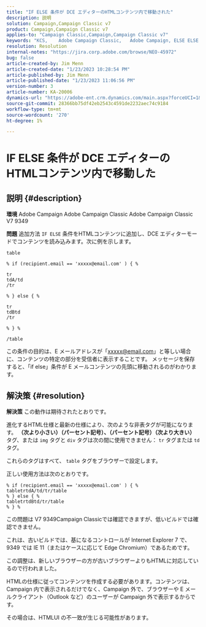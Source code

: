 ```yaml
---
title: "IF ELSE 条件が DCE エディターのHTMLコンテンツ内で移動された"
description: 説明
solution: Campaign,Campaign Classic v7
product: Campaign,Campaign Classic v7
applies-to: "Campaign Classic,Campaign,Campaign Classic v7"
keywords: "KCS, ​ ​ ​ Adobe Campaign Classic,   Adobe Campaign, ELSE ELSE , IF ELSE EDITOR, DCE editor, troubleshooting, V7 9349"
resolution: Resolution
internal-notes: "https://jira.corp.adobe.com/browse/NEO-45972"
bug: false
article-created-by: Jim Menn
article-created-date: "1/23/2023 10:28:54 PM"
article-published-by: Jim Menn
article-published-date: "1/23/2023 11:06:56 PM"
version-number: 3
article-number: KA-20006
dynamics-url: "https://adobe-ent.crm.dynamics.com/main.aspx?forceUCI=1&pagetype=entityrecord&etn=knowledgearticle&id=f0c0c54b-6d9b-ed11-aad1-6045bd006e5a"
source-git-commit: 28366bb75df42eb2543c4591de2232aec74c9184
workflow-type: tm+mt
source-wordcount: '270'
ht-degree: 1%

---
```


# IF ELSE 条件が DCE エディターのHTMLコンテンツ内で移動した

## 説明 {#description}


<b>環境</b>
Adobe Campaign Adobe Campaign Classic Adobe Campaign Classic V7 9349

<b>問題</b>
追加方法 `IF ELSE` 条件をHTMLコンテンツに追加し、DCE エディターモードでコンテンツを読み込みます。次に例を示します。


```
table

% if (recipient.email == 'xxxxx@email.com' ) { %

tr
tdA/td
/tr

% } else { %

tr
tdBtd
/tr

% } %

/table
```


この条件の目的は、E メールアドレスが「xxxxx@email.com」と等しい場合に、コンテンツの特定の部分を受信者に表示することです。 メッセージを保存すると、「if else」条件が E メールコンテンツの先頭に移動されるのがわかります。


## 解決策 {#resolution}


<b>解決策</b>
この動作は期待されたとおりです。

進化するHTML仕様と最新の仕様により、次のような非表タグが可能になります。 <b>（次より小さい）（パーセント記号）、（パーセント記号）（次より大きい） </b>タグ、または `img` タグと `div` タグは次の間に使用できません： `tr` タグまたは `td` タグ。

これらのタグはすべて、 `table` タグをブラウザーで設定します。

正しい使用方法は次のとおりです。


```
% if (recipient.email == 'xxxxx@email.com' ) { %
tabletrtdA/td/tr/table
% } else { %
tabletrtdBtd/tr/table
% } %
```


この問題は V7 9349Campaign Classicでは確認できますが、低いビルドでは確認できません。

これは、古いビルドでは、基になるコントロールが Internet Explorer 7 で、9349 では IE 11（またはケースに応じて Edge Chromium）であるためです。

この調整は、新しいブラウザーの方が古いブラウザーよりもHTMLに対応しているので行われました。

HTMLの仕様に従ってコンテンツを作成する必要があります。コンテンツは、Campaign 内で表示されるだけでなく、Campaign 外で、ブラウザーや E メールクライアント（Outlook など）のユーザーが Campaign 外で表示するからです。

その場合は、HTMLUI の不一致が生じる可能性があります。
